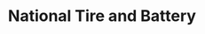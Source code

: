 ---
title: "National Tire and Battery"
url: /lombard/national-tire-and-battery/
shop: car repair
---